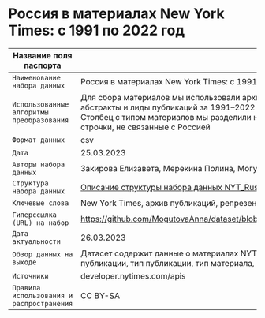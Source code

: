 # Россия в материалах New York Times: с 1991 по 2022 год

| Название поля паспорта | Значение поля паспорта |
|---|---|
|`Наименование набора данных`| Россия в материалах New York Times: с 1991 по 2022 год |
|`Использованные алгоритмы преобразования`| Для сбора материалов мы использовали архив API New York Times, откуда взяли даты, типы, ключевые слова, заголовки, абстракты и лиды публикаций за 1991–2022 годы. В роли фильтров послужили слова: Russia, Kremlin, Yeltsin, Medvedev, Putin. Столбец с типом материалов мы разделили на два столбца для удобства подсчёта. В процессе очистки убрали нерелевантные строчки, не связанные с Россией |
|`Формат данных`| csv |
|`Дата`| 25.03.2023 |
|`Авторы набора данных`| Закирова Елизавета, Мерекина Полина, Могутова Анна, Рябова Полина |
|`Структура набора данных`|[Описание структуры набора данных NYT_Russia_1991_2022.csv](https://github.com/MogutovaAnna/dataset/blob/ba1037235a6b2c9b1255294e1cc81dd719a1789f/%D0%9E%D0%BF%D0%B8%D1%81%D0%B0%D0%BD%D0%B8%D0%B5%20%D1%81%D1%82%D1%80%D1%83%D0%BA%D1%82%D1%83%D1%80%D1%8B%20%D0%BD%D0%B0%D0%B1%D0%BE%D1%80%D0%B0%20%D0%B4%D0%B0%D0%BD%D0%BD%D1%8B%D1%85%20NYT_Russia_1991_2022.csv)|
|`Ключевые слова`| New York Times, архив публикаций, репрезентация, Россия |
|`Гиперссылка (URL) на набор`| https://github.com/MogutovaAnna/dataset/blob/22725996a4d4490d23a2e198d89d6f97db704467/NYT_Russia_1991_2022(1).csv |
|`Дата актуальности`| 26.03.2023 |
|`Обзор данных на выходе`| Датасет содержит данные о материалах NYT с упоминанием России, выпущенных в 1991–2022 гг., включая заголовки, дату публикации, тип публикации, тип материала, ключевые слова, абстракт, лид, количество слов |
|`Источники`| developer.nytimes.com/apis |
|`Правила использования и распространения`| CC BY-SA |
